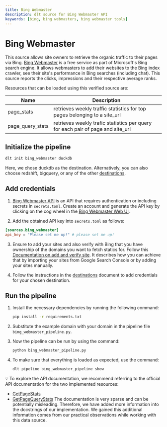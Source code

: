 ```yaml
---
title: Bing Webmaster
description: dlt source for Bing Webmaster API
keywords: [bing, bing webmasters, bing webmaster tools]
---
```



# Bing Webmaster

This source allows site owners to retrieve the organic traffic to their pages via Bing.
[Bing Webmaster](https://www.bing.com/webmasters/tools/) is a free service as part of Microsoft's Bing search engine. It allows webmasters to add their websites to the Bing index crawler, see their site's performance in Bing searches (including chat). This source reports the clicks, impressions and their respective average ranks.

Resources that can be loaded using this verified source are:

| Name             | Description                                                                     |
| ---------------- | --------------------------------------------------------------------------------|
| page_stats       | retrieves weekly traffic statistics for top pages belonging to a site_url       |
| page_query_stats | retrieves weekly trafic statistics per query for each pair of page and site_url |


## Initialize the pipeline

```bash
dlt init bing_webmaster duckdb
```

Here, we chose duckdb as the destination. Alternatively, you can also choose redshift, bigquery, or
any of the other [destinations](https://dlthub.com/docs/dlt-ecosystem/destinations/).

## Add credentials

1. [Bing Webmaster API](https://learn.microsoft.com/en-us/dotnet/api/microsoft.bing.webmaster.api.interfaces.iwebmasterapi) is an API that
   requires authentication or including secrets in `secrets.toml`. Create an account and generate the API key by clicking on the cog wheel in the [Bing Webmaster Web UI](https://www.bing.com/webmasters/home).

2. Add the obtained API key into `secrets.toml` as follows:
```toml
[sources.bing_webmaster]
api_key = "Please set me up!" # please set me up!
```

3. Ensure to add your sites and also verify with Bing that you have ownership of the domains you want to fetch statics for. Follow this [Documentation on add and verify site](https://www.bing.com/webmasters/help/add-and-verify-site-12184f8b). It describes how you can achieve that by importing your sites from Google Search Console or by adding your sites manually.

4. Follow the instructions in the
   [destinations](https://dlthub.com/docs/dlt-ecosystem/destinations/) document to add credentials
   for your chosen destination.

## Run the pipeline

1. Install the necessary dependencies by running the following command:

   ```bash
   pip install -r requirements.txt
   ```

2. Substitute the example domain with your domain in the pipeline file `bing_webmaster_pipeline.py`.

3. Now the pipeline can be run by using the command:

   ```bash
   python bing_webmaster_pipeline.py
   ```

3. To make sure that everything is loaded as expected, use the command:

   ```bash
   dlt pipeline bing_webmaster_pipeline show
   ```

💡 To explore the API documentation, we recommend referring to the official API documentation for the two implemented resources:
- [GetPageStats](https://learn.microsoft.com/en-us/dotnet/api/microsoft.bing.webmaster.api.interfaces.iwebmasterapi.getpagestats)
- [GetPageQueryStats](https://learn.microsoft.com/en-us/dotnet/api/microsoft.bing.webmaster.api.interfaces.iwebmasterapi.getpagequerystats)
The documentation is very sparse and can be potentially misleading. Therefore, we have added more information into the docstrings of our implementation. We gained this additional information comes from our practical observations while working with this data source.
